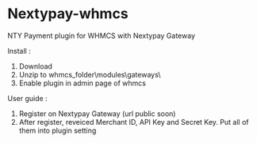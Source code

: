 # Nextypay-whmcs
NTY Payment plugin for WHMCS with Nextypay Gateway

Install : 
1. Download
2. Unzip to whmcs_folder\modules\gateways\
3. Enable plugin in admin page of whmcs

User guide :
1. Register on Nextypay Gateway (url public soon)
2. After register, reveiced Merchant ID, API Key and Secret Key. Put all of them into plugin setting
